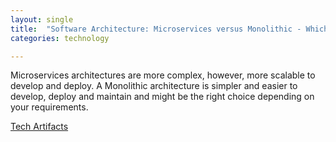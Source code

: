 ```yaml
---
layout: single
title:  "Software Architecture: Microservices versus Monolithic - Which fits better?"
categories: technology

---
```

Microservices architectures are more complex, however, more scalable to develop and deploy. A Monolithic architecture is simpler and easier to develop, deploy and maintain and might be the right choice depending on your requirements. 


[Tech Artifacts](https://techartifacts.com/microservices-vs-monolithic-architecture-which-one-fits-better/)